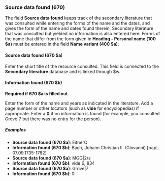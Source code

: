 ### Source data found (670)

The field **Source data found** keeps track of the secondary literature that was consulted while entering the forms of the name and the dates, and gives the form of the name and dates found therein. Secondary literature that was consulted but yielded no information is also entered here. Forms of the name that differ from the form given in **Heading - Personal name (100 $a)** must be entered in the field **Name variant (400 $a)**.

#### Source data found (670 $a)

Enter the short title of the resource consulted. This field is connected to the **Secondary literature** database and is linked through $w.

#### Information found (670 $b)

**Required if 670 $a is filled out.**

Enter the form of the name and years as indicated in the literature. Add a page number or other locators (such as **vide** for encyclopedias) if appropriate. Enter a **0** if no information is found (for example, you consulted Grove\|7 but there was no entry for the person).

##### Examples

- **Source data found (670 $a)**: EitnerQ
- **Information found (670 $b)**: Bach, Johann Christian II. (Giovanni) [bapt. 07.09.1735-1782]
- **Source data found (670 $a)**: MGG\|2/s
- **Information found (670 $b)**: vide 6, 834
- **Source data found (670 $a)**: Grove\|7
- **Information found (670 $b)**: 0
